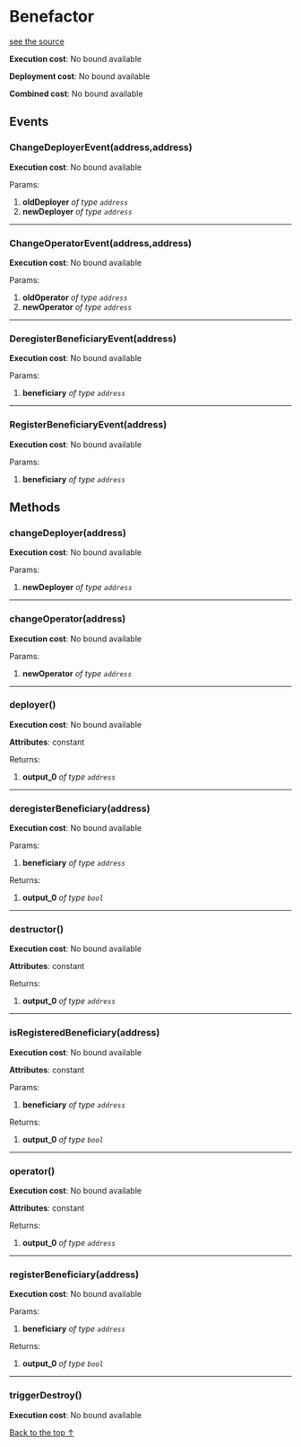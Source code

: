 # Benefactor
[see the source](git+https://github.com/hubiinetwork/nahmii-contracts/tree/master/contracts/Benefactor.sol)


**Execution cost**: No bound available

**Deployment cost**: No bound available

**Combined cost**: No bound available


## Events
### ChangeDeployerEvent(address,address)


**Execution cost**: No bound available


Params:

1. **oldDeployer** *of type `address`*
2. **newDeployer** *of type `address`*

--- 
### ChangeOperatorEvent(address,address)


**Execution cost**: No bound available


Params:

1. **oldOperator** *of type `address`*
2. **newOperator** *of type `address`*

--- 
### DeregisterBeneficiaryEvent(address)


**Execution cost**: No bound available


Params:

1. **beneficiary** *of type `address`*

--- 
### RegisterBeneficiaryEvent(address)


**Execution cost**: No bound available


Params:

1. **beneficiary** *of type `address`*


## Methods
### changeDeployer(address)


**Execution cost**: No bound available


Params:

1. **newDeployer** *of type `address`*


--- 
### changeOperator(address)


**Execution cost**: No bound available


Params:

1. **newOperator** *of type `address`*


--- 
### deployer()


**Execution cost**: No bound available

**Attributes**: constant



Returns:


1. **output_0** *of type `address`*

--- 
### deregisterBeneficiary(address)


**Execution cost**: No bound available


Params:

1. **beneficiary** *of type `address`*

Returns:


1. **output_0** *of type `bool`*

--- 
### destructor()


**Execution cost**: No bound available

**Attributes**: constant



Returns:


1. **output_0** *of type `address`*

--- 
### isRegisteredBeneficiary(address)


**Execution cost**: No bound available

**Attributes**: constant


Params:

1. **beneficiary** *of type `address`*

Returns:


1. **output_0** *of type `bool`*

--- 
### operator()


**Execution cost**: No bound available

**Attributes**: constant



Returns:


1. **output_0** *of type `address`*

--- 
### registerBeneficiary(address)


**Execution cost**: No bound available


Params:

1. **beneficiary** *of type `address`*

Returns:


1. **output_0** *of type `bool`*

--- 
### triggerDestroy()


**Execution cost**: No bound available




[Back to the top ↑](#benefactor)

